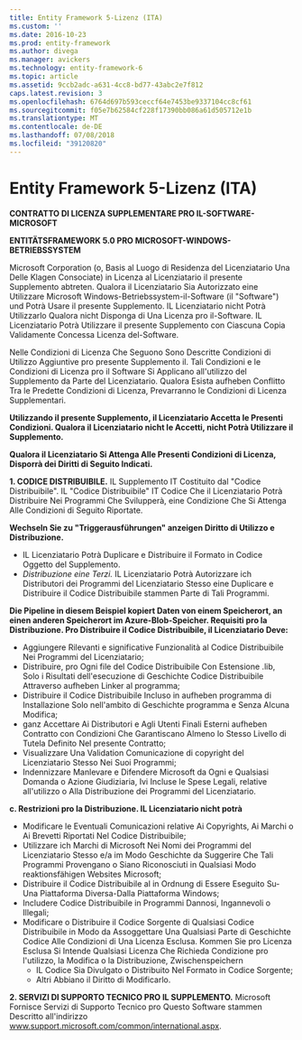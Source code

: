 ```yaml
---
title: Entity Framework 5-Lizenz (ITA)
ms.custom: ''
ms.date: 2016-10-23
ms.prod: entity-framework
ms.author: divega
ms.manager: avickers
ms.technology: entity-framework-6
ms.topic: article
ms.assetid: 9ccb2adc-a631-4cc8-bd77-43abc2e7f812
caps.latest.revision: 3
ms.openlocfilehash: 6764d697b593ceccf64e7453be9337104cc8cf61
ms.sourcegitcommit: f05e7b62584cf228f17390bb086a61d505712e1b
ms.translationtype: MT
ms.contentlocale: de-DE
ms.lasthandoff: 07/08/2018
ms.locfileid: "39120820"
---
```

# <a name="entity-framework-5-license-ita"></a>Entity Framework 5-Lizenz (ITA)
**CONTRATTO DI LICENZA SUPPLEMENTARE PRO IL-SOFTWARE-MICROSOFT**

**ENTITÄTSFRAMEWORK 5.0 PRO MICROSOFT-WINDOWS-BETRIEBSSYSTEM**

Microsoft Corporation (o, Basis al Luogo di Residenza del Licenziatario Una Delle Klagen Consociate) in Licenza al Licenziatario il presente Supplemento abtreten. Qualora il Licenziatario Sia Autorizzato eine Utilizzare Microsoft Windows-Betriebssystem-il-Software (il "Software") und Potrà Usare il presente Supplemento. IL Licenziatario nicht Potrà Utilizzarlo Qualora nicht Disponga di Una Licenza pro il-Software. IL Licenziatario Potrà Utilizzare il presente Supplemento con Ciascuna Copia Validamente Concessa Licenza del-Software.

Nelle Condizioni di Licenza Che Seguono Sono Descritte Condizioni di Utilizzo Aggiuntive pro presente Supplemento il. Tali Condizioni e le Condizioni di Licenza pro il Software Si Applicano all'utilizzo del Supplemento da Parte del Licenziatario. Qualora Esista aufheben Conflitto Tra le Predette Condizioni di Licenza, Prevarranno le Condizioni di Licenza Supplementari.

**Utilizzando il presente Supplemento, il Licenziatario Accetta le Presenti Condizioni. Qualora il Licenziatario nicht le Accetti, nicht Potrà Utilizzare il Supplemento.**

**Qualora il Licenziatario Si Attenga Alle Presenti Condizioni di Licenza, Disporrà dei Diritti di Seguito Indicati.**

**1. CODICE DISTRIBUIBILE.** IL Supplemento IT Costituito dal "Codice Distribuibile". IL "Codice Distribuibile" IT Codice Che il Licenziatario Potrà Distribuire Nei Programmi Che Svilupperà, eine Condizione Che Si Attenga Alle Condizioni di Seguito Riportate.

**Wechseln Sie zu "Triggerausführungen" anzeigen Diritto di Utilizzo e Distribuzione.**

-   IL Licenziatario Potrà Duplicare e Distribuire il Formato in Codice Oggetto del Supplemento.
-   *Distribuzione eine Terzi.* IL Licenziatario Potrà Autorizzare ich Distributori dei Programmi del Licenziatario Stesso eine Duplicare e Distribuire il Codice Distribuibile stammen Parte di Tali Programmi.

**Die Pipeline in diesem Beispiel kopiert Daten von einem Speicherort, an einen anderen Speicherort im Azure-Blob-Speicher. Requisiti pro la Distribuzione. Pro Distribuire il Codice Distribuibile, il Licenziatario Deve:**

-   Aggiungere Rilevanti e significative Funzionalità al Codice Distribuibile Nei Programmi del Licenziatario;
-   Distribuire, pro Ogni file del Codice Distribuibile Con Estensione .lib, Solo i Risultati dell'esecuzione di Geschichte Codice Distribuibile Attraverso aufheben Linker al programma;
-   Distribuire il Codice Distribuibile Incluso in aufheben programma di Installazione Solo nell'ambito di Geschichte programma e Senza Alcuna Modifica;
-   ganz Accettare Ai Distributori e Agli Utenti Finali Esterni aufheben Contratto con Condizioni Che Garantiscano Almeno lo Stesso Livello di Tutela Definito Nel presente Contratto;
-   Visualizzare Una Validation Comunicazione di copyright del Licenziatario Stesso Nei Suoi Programmi;
-   Indennizzare Manlevare e Difendere Microsoft da Ogni e Qualsiasi Domanda o Azione Giudiziaria, Ivi Incluse le Spese Legali, relative all'utilizzo o Alla Distribuzione dei Programmi del Licenziatario.

**c. Restrizioni pro la Distribuzione. IL Licenziatario nicht potrà**

-   Modificare le Eventuali Comunicazioni relative Ai Copyrights, Ai Marchi o Ai Brevetti Riportati Nel Codice Distribuibile;
-   Utilizzare ich Marchi di Microsoft Nei Nomi dei Programmi del Licenziatario Stesso e/a im Modo Geschichte da Suggerire Che Tali Programmi Provengano o Siano Riconosciuti in Qualsiasi Modo reaktionsfähigen Websites Microsoft;
-   Distribuire il Codice Distribuibile al in Ordnung di Essere Eseguito Su-Una Piattaforma Diversa-Dalla Piattaforma Windows;
-   Includere Codice Distribuibile in Programmi Dannosi, Ingannevoli o Illegali;
-   Modificare o Distribuire il Codice Sorgente di Qualsiasi Codice Distribuibile in Modo da Assoggettare Una Qualsiasi Parte di Geschichte Codice Alle Condizioni di Una Licenza Esclusa. Kommen Sie pro Licenza Esclusa Si Intende Qualsiasi Licenza Che Richieda Condizione pro l'utilizzo, la Modifica o la Distribuzione, Zwischenspeichern
    -   IL Codice Sia Divulgato o Distribuito Nel Formato in Codice Sorgente;
    -   Altri Abbiano il Diritto di Modificarlo.

**2. SERVIZI DI SUPPORTO TECNICO PRO IL SUPPLEMENTO.** Microsoft Fornisce Servizi di Supporto Tecnico pro Questo Software stammen Descritto all'indirizzo www.support.microsoft.com/common/international.aspx.
